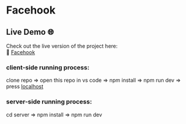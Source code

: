 # Facehook

## Live Demo 🌐
Check out the live version of the project here:  
🔗 [Facehook](https://facehook-786.netlify.app)

### client-side running process:
clone repo => open this repo in vs code => npm install => npm run dev => press [localhost ](http://localhost:5173)

### server-side running process:
cd server => npm install => npm run dev